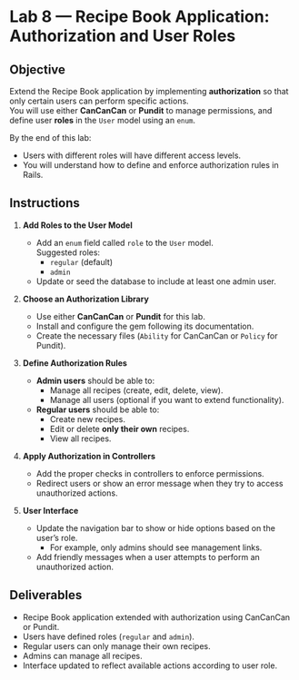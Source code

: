 # Lab 8 — Recipe Book Application: Authorization and User Roles

## Objective
Extend the Recipe Book application by implementing **authorization** so that only certain users can perform specific actions.  
You will use either **CanCanCan** or **Pundit** to manage permissions, and define user **roles** in the `User` model using an `enum`.

By the end of this lab:
- Users with different roles will have different access levels.
- You will understand how to define and enforce authorization rules in Rails.

## Instructions
1. **Add Roles to the User Model**
   - Add an `enum` field called `role` to the `User` model.  
     Suggested roles:
       - `regular` (default)
       - `admin`
   - Update or seed the database to include at least one admin user.

2. **Choose an Authorization Library**
   - Use either **CanCanCan** or **Pundit** for this lab.  
   - Install and configure the gem following its documentation.
   - Create the necessary files (`Ability` for CanCanCan or `Policy` for Pundit).

3. **Define Authorization Rules**
   - **Admin users** should be able to:
     - Manage all recipes (create, edit, delete, view).
     - Manage all users (optional if you want to extend functionality).
   - **Regular users** should be able to:
     - Create new recipes.
     - Edit or delete **only their own** recipes.
     - View all recipes.

4. **Apply Authorization in Controllers**
   - Add the proper checks in controllers to enforce permissions.
   - Redirect users or show an error message when they try to access unauthorized actions.

5. **User Interface**
   - Update the navigation bar to show or hide options based on the user’s role.
     - For example, only admins should see management links.
   - Add friendly messages when a user attempts to perform an unauthorized action.

## Deliverables
- Recipe Book application extended with authorization using CanCanCan or Pundit.
- Users have defined roles (`regular` and `admin`).
- Regular users can only manage their own recipes.
- Admins can manage all recipes.
- Interface updated to reflect available actions according to user role.

